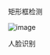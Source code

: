 矩形框检测

![image](https://user-images.githubusercontent.com/50852027/157174257-73544e4d-666d-42f5-aef8-14b2ae25be1e.png)

人脸识别

